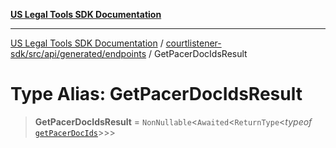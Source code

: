 [**US Legal Tools SDK Documentation**](../../../../../../README.md)

***

[US Legal Tools SDK Documentation](../../../../../../README.md) / [courtlistener-sdk/src/api/generated/endpoints](../README.md) / GetPacerDocIdsResult

# Type Alias: GetPacerDocIdsResult

> **GetPacerDocIdsResult** = `NonNullable`\<`Awaited`\<`ReturnType`\<*typeof* [`getPacerDocIds`](../functions/getPacerDocIds.md)\>\>\>
